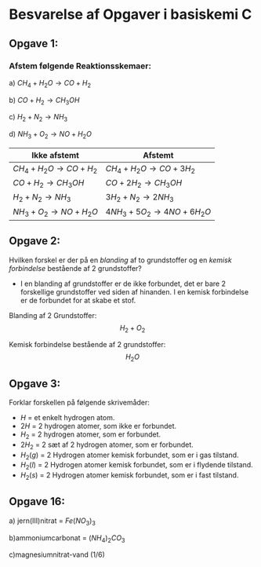 # Besvarelse af Opgaver i basiskemi C

## Opgave 1: 
### Afstem følgende Reaktionsskemaer:

a) $CH_4+H_2O→CO+H_2$

b) $CO+H_2→CH_3OH$

c) $H_2+N_2→NH_3$

d) $NH_3+O_2→NO+H_2O$

| Ikke afstemt       | Afstemt                  |
| -------------      |---------                 |    
| $CH_4+H_2O→CO+H_2$ | $CH_4+H_2O→CO+3H_2$      |
| $CO+H_2→CH_3OH$    | $CO+2H_2→CH_3OH$         |
| $H_2+N_2→NH_3$     | $3H_2+N_2→2NH_3$         |
| $NH_3+O_2→NO+H_2O$ | $4NH_3+5O_2→4NO+6H_2O$   |

## Opgave 2:
Hvilken forskel er der på en _blanding_ af to grundstoffer og en _kemisk forbindelse_ bestående af 2 grundstoffer?

* I en blanding af grundstoffer er de ikke forbundet, det er bare 2 forskellige grundstoffer ved siden af hinanden. I en kemisk forbindelse er de forbundet for at skabe et stof. 

Blanding af 2 Grundstoffer:
$$H_2 + O_2$$

Kemisk forbindelse bestående af 2 grundstoffer:
$$H_2O$$

## Opgave 3: 
Forklar forskellen på følgende skrivemåder:
* $H$ = et enkelt hydrogen atom.
* $2H$ = 2 hydrogen atomer, som ikke er forbundet. 
* $H_2$ = 2 hydrogen atomer, som er forbundet. 
* $2H_2$ = 2 sæt af 2 hydrogen atomer, som er forbundet.
* $H_2(g)$ = 2 Hydrogen atomer kemisk forbundet, som er i gas tilstand.
* $H_2(l)$ = 2 Hydrogen atomer kemisk forbundet, som er i flydende tilstand.
* $H_2(s)$ = 2 Hydrogen atomer kemisk forbundet, som er i fast tilstand.

## Opgave 16: 
a) jern(III)nitrat = $Fe(NO_3)_3$

b)ammoniumcarbonat = $(NH_4)_2CO_3$

c)magnesiumnitrat-vand (1/6)
